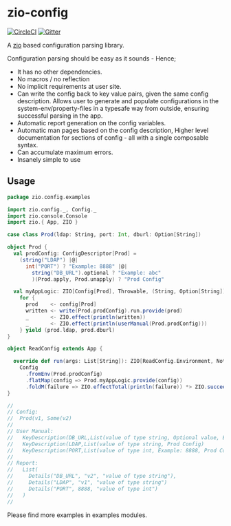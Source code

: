 # zio-config

[![CircleCI](https://circleci.com/gh/zio/zio-config/tree/master.svg?style=svg)](https://circleci.com/gh/zio/zio-config/tree/master)
[![Gitter](https://badges.gitter.im/ZIO/zio-config.svg)](https://gitter.im/ZIO/zio-config?utm_source=badge&utm_medium=badge&utm_campaign=pr-badge&utm_content=badge)

A [zio](https://github.com/scalaz/scalaz-zio) based  configuration parsing library.

Configuration parsing should be easy as it sounds - Hence;

 * It has no other dependencies.
 * No macros / no reflection
 * No implicit requirements at user site.
 * Can write the config back to key value pairs, given the same config description. 
   Allows user to generate and populate configurations in the system-env/property-files in a typesafe way from outside, ensuring successful parsing in the app.
 * Automatic report generation on the config variables.
 * Automatic man pages based on the config description,  Higher level documentation for sections of config - all with a single composable syntax.
 * Can accumulate maximum errors.
 * Insanely simple to use


## Usage

```scala
package zio.config.examples

import zio.config._, Config._
import zio.console.Console
import zio.{ App, ZIO }

case class Prod(ldap: String, port: Int, dburl: Option[String])

object Prod {
  val prodConfig: ConfigDescriptor[Prod] =
    (string("LDAP") |@| 
      int("PORT") ? "Example: 8888" |@|
        string("DB_URL").optional ? "Example: abc"
        )(Prod.apply, Prod.unapply) ? "Prod Config"

  val myAppLogic: ZIO[Config[Prod], Throwable, (String, Option[String])] =
    for {
      prod    <- config[Prod]
      written <- write(Prod.prodConfig).run.provide(prod)
      _       <- ZIO.effect(println(written))
      _       <- ZIO.effect(println(userManual(Prod.prodConfig)))
    } yield (prod.ldap, prod.dburl)
}

object ReadConfig extends App {

  override def run(args: List[String]): ZIO[ReadConfig.Environment, Nothing, Int] =
    Config
      .fromEnv(Prod.prodConfig)
      .flatMap(config => Prod.myAppLogic.provide(config))
      .foldM(failure => ZIO.effectTotal(println(failure)) *> ZIO.succeed(1), _ => ZIO.succeed(0))
}

//
// Config:
//  Prod(v1, Some(v2)
// 
// User Manual:
//   KeyDescription(DB_URL,List(value of type string, Optional value, Example: abc, Prod Config))
//   KeyDescription(LDAP,List(value of type string, Prod Config)
//   KeyDescription(PORT,List(value of type int, Example: 8888, Prod Config)
//
// Report:
//   List(
//     Details("DB_URL", "v2", "value of type string"),
//     Details("LDAP", "v1", "value of type string")
//     Details("PORT", 8888, "value of type int")
//   )
//

```

Please find more examples in examples modules.